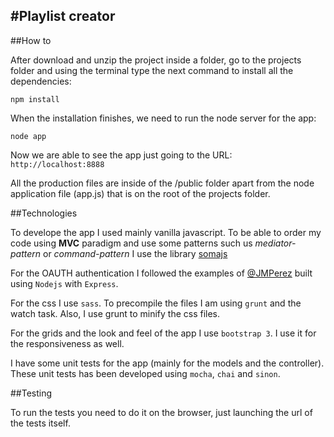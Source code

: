 #Playlist creator
---

##How to

After download and unzip the project inside a folder, go to the projects folder and using the terminal type the next command to install all the dependencies:

```
npm install
```

When the installation finishes, we need to run the node server for the app:

```
node app
```

Now we are able to see the app just going to the URL: ```http://localhost:8888```

All the production files are inside of the /public folder apart from the node application file (app.js) that is on the root of the projects folder.


##Technologies

To develope the app I used mainly vanilla javascript. To be able to order my code using **MVC** paradigm and use some patterns such us *mediator-pattern* or *command-pattern* I use the library <a href="http://somajs.github.io/somajs/site/#what-is-soma-js">somajs</a>

For the OAUTH authentication I followed the examples of <a href="https://github.com/JMPerez/spotify-web-api-js">@JMPerez</a> built using ```Nodejs``` with ```Express```.

For the css I use ```sass```. To precompile the files I am using ```grunt``` and the watch task. Also, I use grunt to minify the css files.

For the grids and the look and feel of the app I use ```bootstrap 3```. I use it for the responsiveness as well. 

I have some unit tests for the app (mainly for the models and the controller). These unit tests has been developed using ```mocha```, ```chai``` and ```sinon```.

##Testing

To run the tests you need to do it on the browser, just launching the url of the tests itself. 

